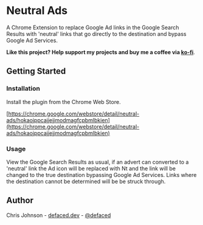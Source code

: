 
# Neutral Ads

A Chrome Extension to replace Google Ad links in the Google Search Results with 'neutral' links that go directly to the destination and bypass Google Ad Services.

**Like this project? Help support my projects and buy me a coffee via [ko-fi](https://ko-fi.com/defaced)**.

## Getting Started

### Installation

Install the plugin from the Chrome Web Store.

[https://chrome.google.com/webstore/detail/neutral-ads/hokaojppcajjejjmodmagfcpbmlbkien](https://chrome.google.com/webstore/detail/neutral-ads/hokaojppcajjejjmodmagfcpbmlbkien)

### Usage

View the Google Search Results as usual, if an advert can converted to a 'neutral' link the Ad icon will be replaced with Nt and the link will be changed to the true destination bypassing Google Ad Services. Links where the destination cannot be determined will be be struck through. 

## Author
Chris Johnson - [defaced.dev](https://defaced.dev) - [@defaced](http://twitter.co.uk/defaced/)

